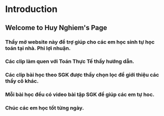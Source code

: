 # Introduction

## Welcome to Huy Nghiem's Page

### Thầy mở website này để trợ giúp cho các em học sinh tự học toán tại nhà. Phi lợi nhuận.
### Các clip làm quen với Toán Thực Tế thầy hướng dẫn.
### Các clip bài học theo SGK được thầy chọn lọc để giới thiệu các thầy cô khác.
### Mỗi bài học đều có video bài tập SGK để giúp các em tự hoc.
### Chúc các em học tốt từng ngày.
